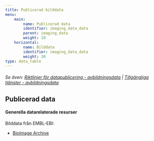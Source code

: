 ```yaml
---
title: Publicerad bilddata
menu:
    main:
        name: Publicerad data
        identifier: imaging_data_data
        parent: imaging_data
        weight: 10
    horizontal:
        name: Bilddata
        identifier: imaging_data_data
        weight: 30
type: data_table
---
```


###### Se även: [Riktlinjer för datapublicering - avbildningsdata](../guidelines) | [Tillgängliga tjänster - avbildningsdata](../services)

## Publicerad data

#### Generella datarelaterade resurser
Bilddata från EMBL-EBI:

* [BioImage Archive](https://www.ebi.ac.uk/bioimage-archive/)
